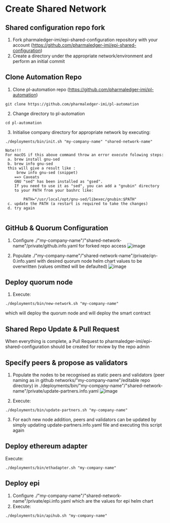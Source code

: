 # Create Shared Network
## Shared configuration repo fork
1. Fork pharmaledger-imi/epi-shared-configuration repository with your account  (https://github.com/pharmaledger-imi/epi-shared-configuration)
2. Create a directory under the appropriate network/environment and perform an initial commit 

## Clone Automation Repo
1. Clone pl-automation repo (https://github.com/pharmaledger-imi/pl-automation)
```shell
git clone https://github.com/pharmaledger-imi/pl-automation
```
2. Change directory to pl-automation
```shell
cd pl-automation
```
3. Initialise company directory for appropriate network by executing:
```shell
./deployments/bin/init.sh "my-company-name" "shared-network-name" 

Note!!!
For macOS if this above command throw an error execute folowing steps:
 a. brew install gnu-sed
 b. brew info gnu-sed
 this will give a result like : 
     brew info gnu-sed (snippet)
    ==> Caveats
    GNU "sed" has been installed as "gsed".
    If you need to use it as "sed", you can add a "gnubin" directory
    to your PATH from your bashrc like:

        PATH="/usr/local/opt/gnu-sed/libexec/gnubin:$PATH"
 c. update the PATH (a restart is required to take the changes)
 d. try again 
 
```
## GitHub & Quorum Configuration
1. Configure ./"my-company-name"/"shared-network-name"/private/github.info.yaml for forked repo access
![image](https://user-images.githubusercontent.com/35995331/203970385-a49da4e1-b9d6-41ec-8d5d-4922db99df11.png)

3. Populate ./"my-company-name"/"shared-network-name"/private/qn-0.info.yaml with desired quorum node helm chart values to be overwritten (values omitted will be defaulted) 
![image](https://user-images.githubusercontent.com/35995331/203970728-cdc91c2d-ad93-4b60-adc9-af458d883fda.png)


## Deploy quorum node
1. Execute:
```shell
./deployments/bin/new-network.sh "my-company-name" 
```
which will deploy the quorum node and will deploy the smart contract

## Shared Repo Update & Pull Request
When everything is complete, a Pull Request to pharmaledger-imi/epi-shared-configuration should be created for review by the repo admin

## Specify peers & propose as validators
1. Populate the nodes to be recognised as static peers and validators (peer naming as in github networks/"my-company-name"/editable repo directory) in ./deployments/bin/"my-company-name"/"shared-network-name"/private/update-partners.info.yaml
![image](https://user-images.githubusercontent.com/35995331/203969712-75f7562b-9703-4c57-b072-1d636d9cc940.png)

2. Execute:
```shell
./deployments/bin/update-partners.sh "my-company-name"
```
3. For each new node addition, peers and validators can be updated by simply updating update-partners.info.yaml file and executing this script again

## Deploy ethereum adapter
Execute:
```shell
./deployments/bin/ethadapter.sh "my-company-name" 
```
## Deploy epi
1. Configure ./"my-company-name"/"shared-network-name"/private/epi.info.yaml which are the values for epi helm chart
2. Execute:
```shell
./deployments/bin/apihub.sh "my-company-name"
